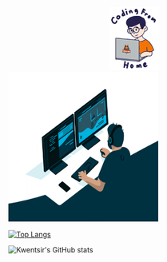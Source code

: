 <div id="header" align="center">
  <img src="/home.gif" width="100"/>
</div>

<img src="/giphy.gif" width="300" height="300"/> 

[![Top Langs](https://github-readme-stats.vercel.app/api/top-langs/?username=kwentsir&show_icons=true&theme=radical&langs_count=8)](https://github.com/kwentsir/github-readme-stats)
<br/>

![Kwentsir's GitHub stats](https://github-readme-stats.vercel.app/api?username=kwentsir&show_icons=true&theme=radical)
<br/>


